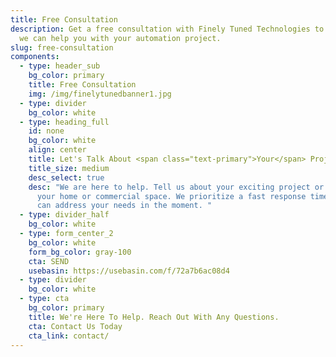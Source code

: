 ```yaml
---
title: Free Consultation
description: Get a free consultation with Finely Tuned Technologies to see how
  we can help you with your automation project.
slug: free-consultation
components:
  - type: header_sub
    bg_color: primary
    title: Free Consultation
    img: /img/finelytunedbanner1.jpg
  - type: divider
    bg_color: white
  - type: heading_full
    id: none
    bg_color: white
    align: center
    title: Let's Talk About <span class="text-primary">Your</span> Project
    title_size: medium
    desc_select: true
    desc: "We are here to help. Tell us about your exciting project or vision for
      your home or commercial space. We prioritize a fast response time so we
      can address your needs in the moment. "
  - type: divider_half
    bg_color: white
  - type: form_center_2
    bg_color: white
    form_bg_color: gray-100
    cta: SEND
    usebasin: https://usebasin.com/f/72a7b6ac08d4
  - type: divider
    bg_color: white
  - type: cta
    bg_color: primary
    title: We're Here To Help. Reach Out With Any Questions.
    cta: Contact Us Today
    cta_link: contact/
---
```

